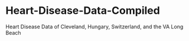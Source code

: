 # Heart-Disease-Data-Compiled
Heart Disease Data of Cleveland, Hungary, Switzerland, and the VA Long Beach
